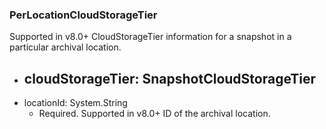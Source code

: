 ### PerLocationCloudStorageTier
Supported in v8.0+
  CloudStorageTier information for a snapshot in a particular archival location.

- cloudStorageTier: SnapshotCloudStorageTier
  - 
- locationId: System.String
  - Required. Supported in v8.0+
  ID of the archival location.
